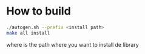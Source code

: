 # How to build
```sh
./autogen.sh --prefix <install path>
make all install
```
where <install path> is the path where you want to install de library
